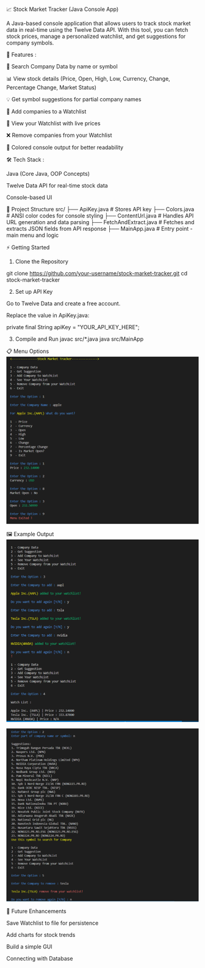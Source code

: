 📈 Stock Market Tracker (Java Console App)

A Java-based console application that allows users to track stock market data in real-time using the Twelve Data API.
With this tool, you can fetch stock prices, manage a personalized watchlist, and get suggestions for company symbols.

🚀 Features :

🔎 Search Company Data by name or symbol

📊 View stock details (Price, Open, High, Low, Currency, Change, Percentage Change, Market Status)

💡 Get symbol suggestions for partial company names

📌 Add companies to a Watchlist

👀 View your Watchlist with live prices

❌ Remove companies from your Watchlist

🎨 Colored console output for better readability


🛠️ Tech Stack :

Java (Core Java, OOP Concepts)

Twelve Data API for real-time stock data

Console-based UI

📂 Project Structure
src/
├── ApiKey.java          # Stores API key
├── Colors.java          # ANSI color codes for console styling
├── ContentUrl.java      # Handles API URL generation and data parsing
├── FetchAndExtract.java # Fetches and extracts JSON fields from API response
├── MainApp.java         # Entry point - main menu and logic

⚡ Getting Started

1. Clone the Repository

git clone https://github.com/your-username/stock-market-tracker.git
cd stock-market-tracker

2. Set up API Key

Go to Twelve Data and create a free account.

Replace the value in ApiKey.java:

private final String apiKey = "YOUR_API_KEY_HERE";

3. Compile and Run
javac src/*.java
java src/MainApp

📋 Menu Options
![Menu](images/image_1.png)

🖼️ Example Output
![WatchList](images/image_2.png)

![Get suggestion](images/image_3.png)

📌 Future Enhancements

Save Watchlist to file for persistence

Add charts for stock trends

Build a simple GUI

Connecting with Database

